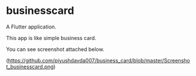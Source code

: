 # businesscard

A Flutter application.

This app is like simple business card.

You can see screenshot attached below.

(https://github.com/piyushdavda007/business_card/blob/master/Screenshot_businesscard.png)

